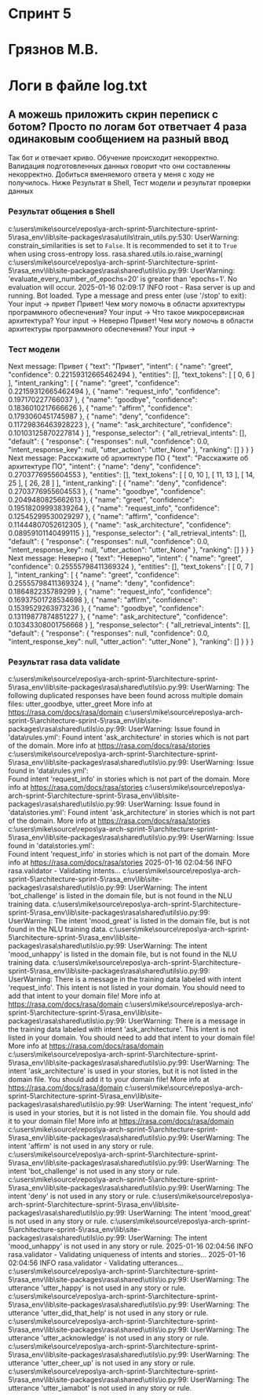 # Спринт 5 
# Грязнов М.В.

# Логи в файле log.txt

## А можешь приложить скрин переписк с ботом? Просто по логам бот ответчает 4 раза одинаковым сообщением на разный ввод
Так бот и отвечает криво.
Обучение происходит  некорректно. Валидация подготовленных данных говорит что они составленны некорректно.
Добиться вменяемого ответа у меня с ходу не получилось. 
Ниже Результат в Shell, Тест модели и результат проверки данных

### Результат  общения в Shell
c:\users\mike\source\repos\ya-arch-sprint-5\architecture-sprint-5\rasa_env\lib\site-packages\rasa\utils\train_utils.py:530: UserWarning: constrain_similarities is set to `False`. It is recommended to set it to `True` when using cross-entropy loss.
  rasa.shared.utils.io.raise_warning(
c:\users\mike\source\repos\ya-arch-sprint-5\architecture-sprint-5\rasa_env\lib\site-packages\rasa\shared\utils\io.py:99: UserWarning: 'evaluate_every_number_of_epochs=20' is greater than 'epochs=1'. No evaluation will occur.
2025-01-16 02:09:17 INFO     root  - Rasa server is up and running.
Bot loaded. Type a message and press enter (use '/stop' to exit):
Your input ->  привет
Привет! Чем могу помочь в области архитектуры программного обеспечения?
Your input ->  Что такое микросервисная архитектура?
Your input ->  Неверно
Привет! Чем могу помочь в области архитектуры программного обеспечения?
Your input ->  


### Тест модели
Next message:
Привет
{
  "text": "Привет",
  "intent": {
    "name": "greet",
    "confidence": 0.22159312665462494
  },
  "entities": [],
  "text_tokens": [
    [
      0,
      6
    ]
  ],
  "intent_ranking": [
    {
      "name": "greet",
      "confidence": 0.22159312665462494
    },
    {
      "name": "request_info",
      "confidence": 0.197170227766037
    },
    {
      "name": "goodbye",
      "confidence": 0.1836010217666626
    },
    {
      "name": "affirm",
      "confidence": 0.1793060451745987
    },
    {
      "name": "deny",
      "confidence": 0.11729836463928223
    },
    {
      "name": "ask_architecture",
      "confidence": 0.10103125870227814
    }
  ],
  "response_selector": {
    "all_retrieval_intents": [],
    "default": {
      "response": {
        "responses": null,
        "confidence": 0.0,
        "intent_response_key": null,
        "utter_action": "utter_None"
      },
      "ranking": []
    }
  }
}
Next message:
Расскажите об архитектуре ПО
{
  "text": "Расскажите об архитектуре ПО",
  "intent": {
    "name": "deny",
    "confidence": 0.2703776955604553
  },
  "entities": [],
  "text_tokens": [
    [
      0,
      10
    ],
    [
      11,
      13
    ],
    [
      14,
      25
    ],
    [
      26,
      28
    ]
  ],
  "intent_ranking": [
    {
      "name": "deny",
      "confidence": 0.2703776955604553
    },
    {
      "name": "goodbye",
      "confidence": 0.2049480825662613
    },
    {
      "name": "greet",
      "confidence": 0.19518209993839264
    },
    {
      "name": "request_info",
      "confidence": 0.12545299530029297
    },
    {
      "name": "affirm",
      "confidence": 0.11444807052612305
    },
    {
      "name": "ask_architecture",
      "confidence": 0.08959101140499115
    }
  ],
  "response_selector": {
    "all_retrieval_intents": [],
    "default": {
      "response": {
        "responses": null,
        "confidence": 0.0,
        "intent_response_key": null,
        "utter_action": "utter_None"
      },
      "ranking": []
    }
  }
}
Next message:
Неверно
{
  "text": "Неверно",
  "intent": {
    "name": "greet",
    "confidence": 0.25555798411369324
  },
  "entities": [],
  "text_tokens": [
    [
      0,
      7
    ]
  ],
  "intent_ranking": [
    {
      "name": "greet",
      "confidence": 0.25555798411369324
    },
    {
      "name": "deny",
      "confidence": 0.186482235789299
    },
    {
      "name": "request_info",
      "confidence": 0.16937501728534698
    },
    {
      "name": "affirm",
      "confidence": 0.1539529263973236
    },
    {
      "name": "goodbye",
      "confidence": 0.13119877874851227
    },
    {
      "name": "ask_architecture",
      "confidence": 0.10343308001756668
    }
  ],
  "response_selector": {
    "all_retrieval_intents": [],
    "default": {
      "response": {
        "responses": null,
        "confidence": 0.0,
        "intent_response_key": null,
        "utter_action": "utter_None"
      },
      "ranking": []
    }
  }
}

### Результат rasa data validate
c:\users\mike\source\repos\ya-arch-sprint-5\architecture-sprint-5\rasa_env\lib\site-packages\rasa\shared\utils\io.py:99: UserWarning: The following duplicated responses have been found across multiple domain files: utter_goodbye, utter_greet
  More info at https://rasa.com/docs/rasa/domain
c:\users\mike\source\repos\ya-arch-sprint-5\architecture-sprint-5\rasa_env\lib\site-packages\rasa\shared\utils\io.py:99: UserWarning: Issue found in 'data\rules.yml': 
Found intent 'ask_architecture' in stories which is not part of the domain.
  More info at https://rasa.com/docs/rasa/stories
c:\users\mike\source\repos\ya-arch-sprint-5\architecture-sprint-5\rasa_env\lib\site-packages\rasa\shared\utils\io.py:99: UserWarning: Issue found in 'data\rules.yml':        
Found intent 'request_info' in stories which is not part of the domain.
  More info at https://rasa.com/docs/rasa/stories
c:\users\mike\source\repos\ya-arch-sprint-5\architecture-sprint-5\rasa_env\lib\site-packages\rasa\shared\utils\io.py:99: UserWarning: Issue found in 'data\stories.yml': 
Found intent 'ask_architecture' in stories which is not part of the domain.
  More info at https://rasa.com/docs/rasa/stories
c:\users\mike\source\repos\ya-arch-sprint-5\architecture-sprint-5\rasa_env\lib\site-packages\rasa\shared\utils\io.py:99: UserWarning: Issue found in 'data\stories.yml':      
Found intent 'request_info' in stories which is not part of the domain.
  More info at https://rasa.com/docs/rasa/stories
2025-01-16 02:04:56 INFO     rasa.validator  - Validating intents...
c:\users\mike\source\repos\ya-arch-sprint-5\architecture-sprint-5\rasa_env\lib\site-packages\rasa\shared\utils\io.py:99: UserWarning: The intent 'bot_challenge' is listed in the domain file, but is not found in the NLU training data.
c:\users\mike\source\repos\ya-arch-sprint-5\architecture-sprint-5\rasa_env\lib\site-packages\rasa\shared\utils\io.py:99: UserWarning: The intent 'mood_great' is listed in the domain file, but is not found in the NLU training data.
c:\users\mike\source\repos\ya-arch-sprint-5\architecture-sprint-5\rasa_env\lib\site-packages\rasa\shared\utils\io.py:99: UserWarning: The intent 'mood_unhappy' is listed in the domain file, but is not found in the NLU training data.
c:\users\mike\source\repos\ya-arch-sprint-5\architecture-sprint-5\rasa_env\lib\site-packages\rasa\shared\utils\io.py:99: UserWarning: There is a message in the training data labeled with intent 'request_info'. This intent is not listed in your domain. You should need to add that intent to your domain file!
  More info at https://rasa.com/docs/rasa/domain
c:\users\mike\source\repos\ya-arch-sprint-5\architecture-sprint-5\rasa_env\lib\site-packages\rasa\shared\utils\io.py:99: UserWarning: There is a message in the training data labeled with intent 'ask_architecture'. This intent is not listed in your domain. You should need to add that intent to your domain file!
  More info at https://rasa.com/docs/rasa/domain
c:\users\mike\source\repos\ya-arch-sprint-5\architecture-sprint-5\rasa_env\lib\site-packages\rasa\shared\utils\io.py:99: UserWarning: The intent 'ask_architecture' is used in your stories, but it is not listed in the domain file. You should add it to your domain file!
  More info at https://rasa.com/docs/rasa/domain
c:\users\mike\source\repos\ya-arch-sprint-5\architecture-sprint-5\rasa_env\lib\site-packages\rasa\shared\utils\io.py:99: UserWarning: The intent 'request_info' is used in your stories, but it is not listed in the domain file. You should add it to your domain file!
  More info at https://rasa.com/docs/rasa/domain
c:\users\mike\source\repos\ya-arch-sprint-5\architecture-sprint-5\rasa_env\lib\site-packages\rasa\shared\utils\io.py:99: UserWarning: The intent 'affirm' is not used in any story or rule.
c:\users\mike\source\repos\ya-arch-sprint-5\architecture-sprint-5\rasa_env\lib\site-packages\rasa\shared\utils\io.py:99: UserWarning: The intent 'bot_challenge' is not used in any story or rule.
c:\users\mike\source\repos\ya-arch-sprint-5\architecture-sprint-5\rasa_env\lib\site-packages\rasa\shared\utils\io.py:99: UserWarning: The intent 'deny' is not used in any story or rule.
c:\users\mike\source\repos\ya-arch-sprint-5\architecture-sprint-5\rasa_env\lib\site-packages\rasa\shared\utils\io.py:99: UserWarning: The intent 'mood_great' is not used in any story or rule.
c:\users\mike\source\repos\ya-arch-sprint-5\architecture-sprint-5\rasa_env\lib\site-packages\rasa\shared\utils\io.py:99: UserWarning: The intent 'mood_unhappy' is not used in any story or rule.
2025-01-16 02:04:56 INFO     rasa.validator  - Validating uniqueness of intents and stories...
2025-01-16 02:04:56 INFO     rasa.validator  - Validating utterances...
c:\users\mike\source\repos\ya-arch-sprint-5\architecture-sprint-5\rasa_env\lib\site-packages\rasa\shared\utils\io.py:99: UserWarning: The utterance 'utter_happy' is not used in any story or rule.
c:\users\mike\source\repos\ya-arch-sprint-5\architecture-sprint-5\rasa_env\lib\site-packages\rasa\shared\utils\io.py:99: UserWarning: The utterance 'utter_did_that_help' is not used in any story or rule.
c:\users\mike\source\repos\ya-arch-sprint-5\architecture-sprint-5\rasa_env\lib\site-packages\rasa\shared\utils\io.py:99: UserWarning: The utterance 'utter_acknowledge' is not used in any story or rule.
c:\users\mike\source\repos\ya-arch-sprint-5\architecture-sprint-5\rasa_env\lib\site-packages\rasa\shared\utils\io.py:99: UserWarning: The utterance 'utter_cheer_up' is not used in any story or rule.
c:\users\mike\source\repos\ya-arch-sprint-5\architecture-sprint-5\rasa_env\lib\site-packages\rasa\shared\utils\io.py:99: UserWarning: The utterance 'utter_iamabot' is not used in any story or rule.